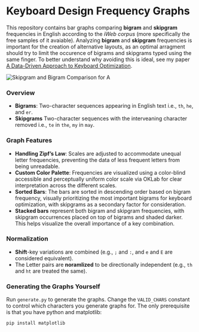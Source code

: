 # Keyboard Design Frequency Graphs

This repository contains bar graphs comparing **bigram** and **skipgram** frequencies in English according to the _iWeb corpus_ (more specifically the free samples of it avaiable).  Analyzing **bigram** and **skipgram** frequencies is important for the creation of alternative layouts, as an optimal arragment should try to limit the occurence of bigrams and skipgrams typed using the same finger. To better understand why avoiding this is ideal, see my paper [A Data-Driven Approach to Keyboard Optimization]([https://github.com/sekaha/DDAKO]).

![Skipgram and Bigram Comparison for A](main/out/A_Stats.png)


### Overview

- **Bigrams**: Two-character sequences appearing in English text i.e., `th`, `he`, and `er`. 
- **Skipgrams** Two-character sequences with the interveaning character removed i.e., `te` in `the`, `my` in `may`.

### Graph Features

- **Handling Zipf’s Law**: Scales are adjusted to accommodate unequal letter frequencies, preventing the data of less frequent letters from being unreadable.
- **Custom Color Palette**: Frequencies are visualized using a color-blind accessible and perceptually uniform color scale via OKLab for clear interpretation across the different scales.
- **Sorted Bars**: The bars are sorted in descending order based on bigram frequency, visually prioritizing the most important bigrams for keyboard optimization, with skipgrams as a secondary factor for consideration.
- **Stacked bars** represent both bigram and skipgram frequencies, with skipgram occurrences placed on top of bigrams and shaded darker. This helps visualize the overall importance of a key combination.

### Normalization

- **Shift**-key variations are combined (e.g., `;` and `:`, and `e` and `E` are considered equivalent).
- The Letter pairs are **noramlized** to be directionally independent (e.g., `th` and `ht` are treated the same).

### Generating the Graphs Yourself

Run `generate.py` to generate the graphs. Change the `VALID_CHARS` constant to control which characters you generate graphs for. The only prerequisite is that you have python and matplotlib:
```bash
pip install matplotlib
```
